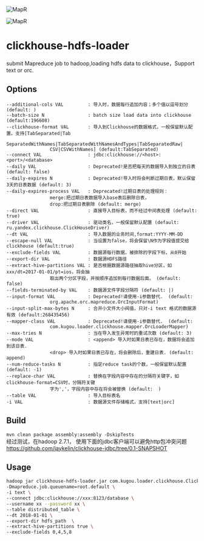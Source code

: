 
![MapR]( https://github.com/gridgentoo/clickhouse-hdfs-loader ) 

![MapR]( https://bizexc.files.wordpress.com/2016/09/r-server.png ) 
# clickhouse-hdfs-loader
submit Mapreduce job to hadoop,loading hdfs data to clickhouse，Support text or orc.
## Options
	--additional-cols VAL         : 导入时，数据每行追加内容；多个值以逗号划分 (default: )
	--batch-size N                : batch size load data into clickhouse (default:196608)
	--clickhouse-format VAL       : 导入到Clickhouse的数据格式，一般保留默认配置。支持[TabSeparated|Tab
					SeparatedWithNames|TabSeparatedWithNamesAndTypes|TabSeparatedRaw|
					CSV|CSVWithNames] (default:TabSeparated)
	--connect VAL                 : jdbc:clickhouse://<host>:<port>/<database>
	--daily VAL                   : Deprecated!是否把每天的数据导入到独立的日表 (default: false)
	--daily-expires N             : Deprecated!导入时将会判断过期日表，默认保留3天的日表数据 (default: 3)
	--daily-expires-process VAL   : Deprecated!过期日表的处理规则：
					merge:把过期日表数据导入base表后删除日表，
					drop:把过期日表删除 (default: merge)
	--direct VAL                  : 直接导入目标表，而不经过中间表处理 (default: true)
	--driver VAL                  : 驱动类名，一般保留默认配置 (default: ru.yandex.clickhouse.ClickHouseDriver)
	--dt VAL                      : 导入数据的业务时间,format:YYYY-MM-DD
	--escape-null VAL             : 当设置为false，将会保留\N作为字段值提交给clickhouse (default:true)
	--exclude-fields VAL          : 数据源每行数据，被排除的字段下标，从0开始
	--export-dir VAL              : 数据源HDFS路径
	--extract-hive-partitions VAL : 是否根据数据源路径抽取hive分区，如xxx/dt=2017-01-01/pt=ios，将会抽
					取出两个分区字段，并按顺序追加到每行数据后面。 (default: false)
	--fields-terminated-by VAL    : 数据源文件字段分隔符 (default: |)
	--input-format VAL            : Deprecated!请使用-i参数替代.  (default:
					org.apache.orc.mapreduce.OrcInputFormat)
	--input-split-max-bytes N     : 合并小文件大小阀值，只对-i text 格式的数据源有效 (default:268435456)
	--mapper-class VAL            : Deprecated!请使用-i参数替代.  (default:
					com.kugou.loader.clickhouse.mapper.OrcLoaderMapper)
	--max-tries N                 : 当在导入发生异常时的重试次数 (default: 3)
	--mode VAL                    : <append> 导入时如果日表已存在，数据将会追加到该日表.
					<drop> 导入时如果日表已存在，将会删除后，重建日表. (default: append)
	--num-reduce-tasks N          : 指定reduce task的个数，一般保留默认配置 (default: -1)
	--replace-char VAL            : 替换在字段内容中存在的分隔符关键字，如clickhouse-format=CSV时，分隔符关键
					字为','，字段内容中存在将会被替换 (default:  )
	--table VAL                   : 导入目标表名
	-i VAL                        : 数据源文件存储格式，支持[text|orc]

## Build
`mvn clean package assembly:assembly -DskipTests`  
经过测试，在hadoop 2.7.1， 使用下面的jdbc客户端可以避免http包冲突问题  
https://github.com/jaykelin/clickhouse-jdbc/tree/0.1-SNAPSHOT

## Usage
```bash
hadoop jar clickhouse-hdfs-loader.jar com.kugou.loader.clickhouse.ClickhouseHdfsLoader \
-Dmapreduce.job.queuename=root.default \
-i text \
--connect jdbc:clickhouse://xxx:8123/database \
--username xx --password xx \
--table distributed_table \
--dt 2018-01-01 \
--export-dir hdfs_path  \
--extract-hive-partitions true \
--exclude-fields 0,4,5,8 
```
